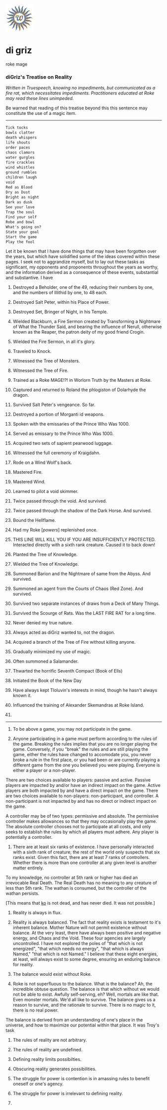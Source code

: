 ![wsun](assets/wsun.gif)

# di griz

roke mage

### diGriz's Treatise on Reality 

 *Written in Truespeech, knowing no impediments, but communicated as a fire rat, which necessitates impediments. Practitioners educated at Roke may read these lines unimpeded.* 

 Be warned that reading of this treatise beyond this this sentence may constitute the use of a magic item. 

---

```
Tick tocks
bowls clatter
death whispers
life shouts
order paces
chaos clamors
water gurgles
fire crackles
wind whistles
ground rumbles
children laugh
void
Red as Blood
Dry as Dust
Bright as night
Dark as dusk
See your love
Trap the soul
Find your self
Robe and bowl
What's going on?
State your goal
Start the game
Play the fool

```

 Let it be known that I have done things that may have been forgotten over the years, but which have solidified some of the ideas covered within these pages. I seek not to aggrandize myself, but to lay out these tasks as significant, my opponents and proponents throughout the years as worthy, and the information derived as a consequence of these events, substantial and substantive. 
 I have

1. Destroyed a Beholder, one of the 49, reducing their numbers by one, and the numbers of Illithid by one, to 48 each. 

1. Destroyed Salt Peter, within his Place of Power. 

1. Destroyed Set, Bringer of Night, in his Temple. 

1. Wielded Blackburn, a Fire Sermon created by Transforming a Nightmare of What the Thunder Said, and bearing the influence of Nerull, otherwise known as the Reaper, the patron deity of my good friend Crogin. 

1. Wielded the Fire Sermon, in all it's glory. 

1. Traveled to Knock. 

1. Witnessed the Tree of Monsters. 

1. Witnessed the Tree of Fire. 

1. Trained as a Roke MAGE!?! in Worlorn Truth by the Masters at Roke. 

1. Captured and returned to Roland the phlogiston of Dolarhyde the dragon. 

1. Survived Salt Peter's vengeance. So far. 

1. Destroyed a portion of Morganti id weapons. 

1. Spoken with the emissaries of the Prince Who Was 1000. 

1. Served as emissary to the Prince Who Was 1000. 

1. Acquired two sets of sapient pearwood luggage. 

1. Witnessed the full ceremony of Kraigdahn. 

1. Rode on a Wind Wolf's back. 

1. Mastered Fire. 

1. Mastered Wind. 

1. Learned to pilot a void skimmer. 

1. Twice passed through the void. And survived. 

1. Twice passed through the shadow of the Dark Horse. And survived. 

1. Bound the Hellflame. 

1. Had my Roke [*powers*] replenished once. 

1. THIS LINE WILL KILL YOU IF YOU ARE INSUFFICIENTLY PROTECTED. Interacted directly with a sixth rank creature. Caused it to back down! 

1. Planted the Tree of Knowledge. 

1. Wielded the Tree of Knowledge. 

1. Summoned Barion and the Nightmare of same from the Abyss. And survived. 

1. Summoned an agent from the Courts of Chaos (Red Zone). And survived. 

1. Survived two separate instances of draws from a Deck of Many Things. 

1. Survived the Scourge of Rats. Was the LAST FIRE RAT for a long time. 

1. Never denied my true nature. 

1. Always acted as diGriz wanted to, not the dragon. 

1. Acquired a branch of the Tree of Fire without killing anyone. 

1. Gradually minimized my use of magic. 

1. Often summoned a Salamander. 

1. Thwarted the horrific Seventh Compact (Book of Ells) 

1. Initiated the Book of the New Day 

1. Have always kept Tloluvin's interests in mind, though he hasn't always known it. 

1. Influenced the training of Alexander Skemandras at Roke Island. 

1.  

---

1. To be above a game, you may not participate in the game. 

1. Anyone participating in a game must perform according to the rules of the game. Breaking the rules implies that you are no longer playing the game.
 Conversely, if you "break" the rules and are still playing the game, either the rules have changed to accomodate you, you never broke a rule in the first place, or you had been or are currently playing a different game from the one you believed you were playing. Everyone is either a player or a non-player.

 There are two choices available to players: passive and active. Passive players are impacted by and/or have an indirect impact on the game. Active players are both impacted by and have a direct impact on the game. There are two choices available to non-players: non-participant, and controller. A non-participant is not impacted by and has no direct or indirect impact on the game.

 A controller may be of two types: permissive and absolute. The permissive controller makes allowances so that they may occasionally play the game. The absolute controller chooses not to participate at all costs, and only seeks to establish the rules by which all players must adhere. Any player is potentially a controller. 

1. There are at least six ranks of existence. I have personally interacted with a sixth rank of creature; the rest of the world only suspects that six ranks exist.
 Given this fact, there are at least 7 ranks of controllers. Whether there is more than one controller at any given level is another matter entirely.

 To my knowledge, no controller at 5th rank or higher has died an irrevocable Real Death. The Real Death has no meaning to any creature of less than 5th rank. The wathan is consumed, but the controller of the wathan persists.

 [This means that  [ko](ko.md)  is not dead, and has never died. It was not possible.] 

1. Reality is always in flux. 

1. Reality is always balanced.
 The fact that reality exists is testament to it's inherent balance. Mother Nature will not permit existence without balance. At the very least, there have always been positive and negative energy, and Chaos and the Void. These four agencies are largely uncontrolled. I have not explored the poles of "that which is not energized", "that which needs no energy", "that which is always Named," "that which is not Named." I believe that these eight energies, at least, will always exist to some degree, ensuring an enduring balance for reality. 

1. The balance would exist without Roke. 

1. Roke is not superfluous to the balance.
 What is the balance? Ah, the incredible obtuse question. The balance is that which without we would not be able to exist. Awfully self-serving, eh? Well, mortals are like that. Even monster mortals. We'd all like to survive. The balance gives us a reason to survive, and the rationale to survive. There is no magic to it, there is no real power.

 The balance is derived from an understanding of one's place in the universe, and how to maximize our potential within that place. It was Troy's task 

1. The rules of reality are not arbitrary. 

1. The rules of reality are undefined. 

1. Defining reality limits possibilties. 

1. Obscuring reality generates possibilities. 

1. The struggle for power is contention is in amassing rules to benefit oneself or one's agency. 

1. The struggle for power is irrelevant to defining reality. 

1. 

 